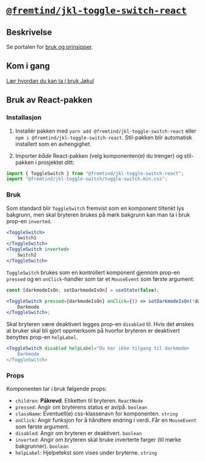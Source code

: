 # [`@fremtind/jkl-toggle-switch-react`](https://fremtind.github.io/jokul/komponenter/toggleswitch)

## Beskrivelse

Se portalen for [bruk og prinsipper](https://fremtind.github.io/jokul/komponenter/toggleswitch).

## Kom i gang

[Lær hvordan du kan ta i bruk Jøkul](https://fremtind.github.io/jokul/developer/getting-started/)

## Bruk av React-pakken

### Installasjon

1. Installér pakken med `yarn add @fremtind/jkl-toggle-switch-react` eller `npm i @fremtind/jkl-toggle-switch-react`. Stil-pakken blir automatisk installert som en avhengighet.

2. Importer _både_ React-pakken (velg komponenten(e) du trenger) og stil-pakken i prosjektet ditt:

```js
import { ToggleSwitch } from "@fremtind/jkl-toggle-switch-react";
import "@fremtind/jkl-toggle-switch/toggle-switch.min.css";
```

### Bruk

Som standard blir `ToggleSwitch` fremvist som en komponent tiltenkt lys bakgrunn, men skal bryteren brukes på mørk bakgrunn kan man ta i bruk prop-en `inverted`.

```jsx
<ToggleSwitch>
    Switch1
</ToggleSwitch>
<ToggleSwitch inverted>
    Switch2
</ToggleSwitch>
```

`ToggleSwitch` brukes som en kontrollert komponent gjennom prop-en `pressed` og en `onClick`-handler som tar et `MouseEvent` som første argument:

```jsx
const [darkmodeIsOn, setDarkmodeIsOn] = useState(false);

<ToggleSwitch pressed={darkmodeIsOn} onClick={() => setDarkmodeIsOn(!darkmodeIsOn)}>
    Darkmode
</ToggleSwitch>;
```

Skal bryteren være deaktivert legges prop-en `disabled` til. Hvis det ønskes at bruker skal bli gjort oppmerksom på hvorfor bryteren er deaktivert benyttes prop-en `helpLabel`.

```jsx
<ToggleSwitch disabled helpLabel="Du har ikke tilgang til darkmode>
    Darkmode
</ToggleSwitch>
```

### Props

Komponenten tar i bruk følgende props:

-   `children`: **Påkrevd**. Etiketten til bryteren. `ReactNode`
-   `pressed`: Angir om bryterens status er av/på. `boolean`
-   `className`: Eventuell(e) css-klassenavn for komponenten. `string`
-   `onClick`: Angir funksjon for å håndtere endring i verdi. Får en `MouseEvent` som første argument.
-   `disabled`: Angir om bryteren er deaktivert. `boolean`
-   `inverted`: Angir om bryteren skal bruke inverterte farger (til mørke bakgrunner). `boolean`
-   `helpLabel`: Hjelpetekst som vises under bryterne. `string`
